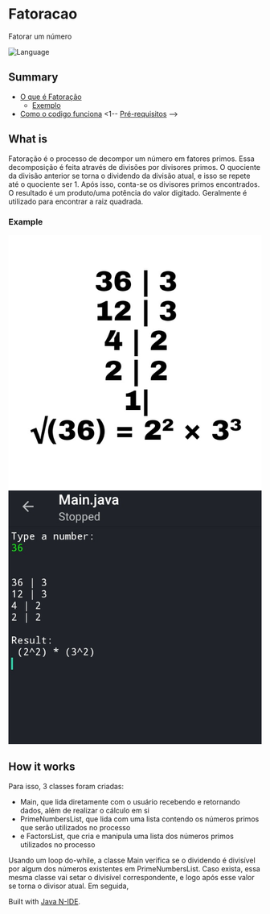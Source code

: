 # Fatoracao
Fatorar um número

![Language](https://img.shields.io/static/v1?label=Language&message=Java7&color=important?style=plastic)

## Summary
- [O que é Fatoração](#What)
	- [Exemplo](#Example)
- [Como o codigo funciona](#How)
<1-- [Pré-requisitos](#Pre-requisites) -->

## What is <a name="What"></a>
Fatoração é o processo de decompor um número em fatores primos.
Essa decomposição é feita através de divisões por divisores primos. O quociente da divisão anterior se torna o dividendo da divisão atual, e isso se repete até o quociente ser 1.
Após isso, conta-se os divisores primos encontrados. O resultado é um produto/uma potência do valor digitado.
Geralmente é utilizado para encontrar a raiz quadrada.

### Example <a name="Example"></a>

![Exemplo do cálculo](./assets/example.jpg)
![Resultado do código](./assets/code-result.jpg)

## How it works <a name="How"></a>
Para isso, 3 classes foram criadas:
 - Main, que lida diretamente com o usuário recebendo e retornando dados, além de realizar o cálculo em si
 - PrimeNumbersList, que lida com uma lista contendo os números primos que serão utilizados no processo
 - e FactorsList, que cria e manipula uma lista dos números primos utilizados no processo

Usando um loop do-while, a classe Main verifica se o dividendo é divisível por algum dos números existentes em PrimeNumbersList. Caso exista, essa mesma classe vai setar o divisível correspondente, e logo após esse valor se torna o divisor atual. 
Em seguida, 


Built with [Java N-IDE](https://play.google.com/store/apps/details?id=com.duy.compiler.javanide).
